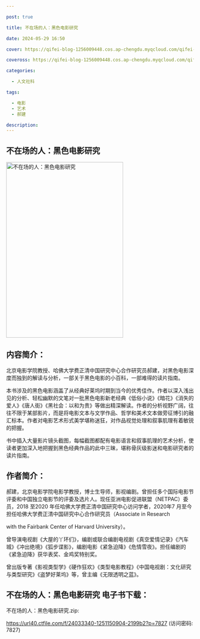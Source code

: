```yaml
---

post: true

title: 不在场的人：黑色电影研究

date: 2024-05-29 16:50

cover: https://qifei-blog-1256009448.cos.ap-chengdu.myqcloud.com/qifei-blog/6555778cc458853aef759fd0.jpg

coveross: https://qifei-blog-1256009448.cos.ap-chengdu.myqcloud.com/qifei-blog/6555778cc458853aef759fd0.jpg

categories:

  - 人文社科

tags:

  - 电影
  - 艺术
  - 郝建

description:
---
```


##  不在场的人：黑色电影研究

<img alt=" 不在场的人：黑色电影研究" class="aligncenter loading" data-was-processed="true" decoding="async" fetchpriority="high" height="471" src="https://qifei-blog-1256009448.cos.ap-chengdu.myqcloud.com/qifei-blog/6555778cc458853aef759fd0.jpg " style="cursor: zoom-in;" width="314"/>

## 内容简介：

北京电影学院教授、哈佛大学费正清中国研究中心合作研究员郝建，对黑色电影深度而独到的解读与分析，一部关于黑色电影的小百科，一部难得的读片指南。

本书涉及的黑色电影涵盖了从经典好莱坞时期到当今的优秀佳作。作者以深入浅出见的分析、轻松幽默的文笔对一批黑色电影新老经典《低俗小说》《暗花》《消失的爱人》《唐人街》《黑社会：以和为贵》等做出精深解读。作者的分析视野广阔，往往不限于某部影片，而是将电影文本与文学作品、哲学和美术文本做旁征博引的融汇标本。作者对电影艺术形式美学堪称迷狂，对作品视觉处理和叙事肌理有着敏锐的把握。

书中插入大量影片镜头截图，每幅截图都配有电影语言和叙事肌理的艺术分析，使读者更加深入地把握到黑色经典作品的此中三昧，堪称骨灰级影迷和电影研究者的读片指南。

## 作者简介：

郝建，北京电影学院电影学教授，博士生导师，影视编剧。曾担任多个国际电影节评委和中国独立电影节的评委及选片人。现任亚洲电影促进联盟（NETPAC）委员，2018 至2020 年任哈佛大学费正清中国研究中心访问学者，2020年7 月至今担任哈佛大学费正清中国研究中心合作研究员（Associate in Research

with the Fairbank Center of Harvard University）。

曾导演电视剧《大屋的丫环们》，编剧或联合编剧电视剧《真空爱情记录》《汽车城》《冲出绝境》《狐步谍影》，编剧电影《紧急迫降》《危情雪夜》。担任编剧的《紧急迫降》获华表奖、金鸡奖特别奖。

曾出版专著《影视类型学》《硬作狂欢》《类型电影教程》《中国电视剧：文化研究与类型研究》《盗梦好莱坞》等，曾主编《无限透明之蓝》。

## 不在场的人：黑色电影研究 电子书下载：

不在场的人：黑色电影研究.zip: 

https://url40.ctfile.com/f/24033340-1251150904-2199b2?p=7827 (访问密码: 7827)
